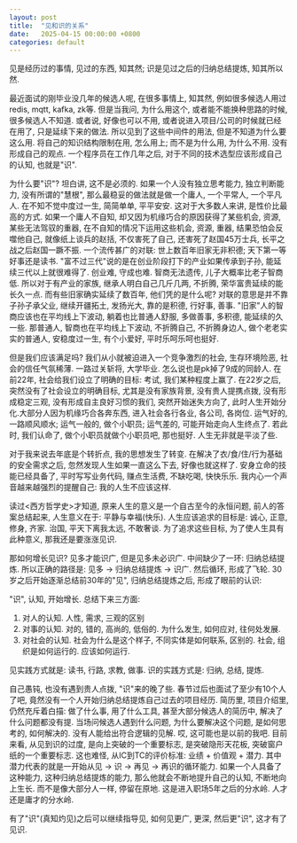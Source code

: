 ```yaml
---
layout: post
title:  "见和识的关系"
date:   2025-04-15 00:00:00 +0800
categories: default
---
```



见是经历过的事情, 见过的东西, 知其然;
识是见过之后的归纳总结提炼, 知其所以然.

最近面试的刚毕业没几年的候选人呢, 在很多事情上, 知其然, 例如很多候选人用过redis, mqtt, kafka, zk等. 但是当我问, 为什么用这个, 或者能不能换种思路的时候, 很多候选人不知道. 或者说, 好像也可以不用, 或者说进入项目/公司的时候就已经在用了, 只是延续下来的做法. 所以见到了这些中间件的用法, 但是不知道为什么要这么用. 将自己的知识结构限制在用, 怎么用上; 而不是为什么用, 为什么不用. 没有形成自己的观点. 一个程序员在工作几年之后, 对于不同的技术选型应该形成自己的认知, 也就是"识".

为什么要"识"?
坦白讲, 这不是必须的.
如果一个人没有独立思考能力, 独立判断能力, 没有所谓的"慧根", 那么最稳妥的做法就是做一个庸人, 一个平常人, 一个平凡人. 在不知不觉中度过一生, 简简单单, 平平安安. 这对于大多数人来讲, 是性价比最高的方式. 如果一个庸人不自知, 却又因为机缘巧合的原因获得了某些机会, 资源, 某些无法驾驭的重器, 在不自知的情况下运用这些机会, 资源, 重器, 结果恐怕会反噬他自己, 就像纸上谈兵的赵括, 不仅害死了自己, 还害死了赵国45万士兵, 长平之战之后赵国一蹶不振. 一个流传甚广的对联: 世上数百年旧家无非积德; 天下第一等好事还是读书. "富不过三代"说的是在创业阶段打下的产业如果传承到子孙, 能延续三代以上就很难得了. 创业难, 守成也难. 智商无法遗传, 儿子大概率比老子智商低. 所以对于有产业的家族, 继承人明白自己几斤几两, 不折腾, 荣华富贵延续的能长久一点. 而有些旧家确实延续了数百年, 他们凭的是什么呢? 对联的意思是并不靠子孙子承父业, 继续开疆拓土, 发扬光大, 靠的是积德, 行好事, 善事. "旧家"人的智商应该也在平均线上下波动, 躺着也比普通人舒服, 多做善事, 多积德, 能延续的久一些. 那普通人, 智商也在平均线上下波动, 不折腾自己, 不折腾身边人, 做个老老实实的普通人, 安稳度过一生, 有个小爱好, 平时乐呵乐呵也挺好.

但是我们应该满足吗? 我们从小就被迫进入一个竞争激烈的社会, 生存环境险恶, 社会的信任气氛稀薄. 一路过关斩将, 大学毕业. 怎么说也是pk掉了9成的同龄人. 在前22年, 社会给我们设立了明确的目标: 考试, 我们某种程度上赢了. 在22岁之后, 突然没有了社会设立的明确目标, 尤其是没有家族背景, 没有贵人提携点拨, 没有形成稳定三观, 没有形成自主良好习惯的我们, 突然开始迷失方向了, 此时人生开始分化.大部分人因为机缘巧合各奔东西, 进入社会各行各业, 各公司, 各岗位. 运气好的, 一路顺风顺水; 运气一般的, 做个小职员; 运气差的, 可能开始走向人生终点了. 若此时, 我们认命了, 做个小职员就做个小职员吧, 那也挺好. 人生无非就是平淡了些.

对于我来说去年底是个转折点, 我的思想发生了转变. 在解决了衣/食/住/行为基础的安全需求之后, 忽然发现人生如果一直这么下去, 好像也就这样了. 安身立命的技能已经具备了, 平时写写业务代码, 赚点生活费, 不缺吃喝, 快快乐乐. 我内心一个声音越来越强烈的提醒自己: 我的人生不应该这样.

读过<西方哲学史>才知道, 原来人生的意义是一个自古至今的永恒问题, 前人的答案总结起来, 人生意义在于: 平静与幸福(快乐).  人生应该追求的目标是: 诚心, 正意, 修身, 齐家. 治国, 平天下离我太远, 不敢奢谈. 为了追求这些目标, 为了使人生具有此种意义, 那我还是要涨涨见识.

那如何增长见识?
见多才能识广, 但是见多未必识广. 中间缺少了一环: 归纳总结提炼. 所以正确的路径是: 见多 -> 归纳总结提炼 -> 识广. 然后循环, 形成了飞轮. 30岁之后开始逐渐总结前30年的"见", 归纳总结提炼之后, 形成了眼前的认识:

"识", 认知, 开始增长. 总结下来三方面:
1. 对人的认知. 人性, 需求, 三观的区别
2. 对事的认知. 对的, 错的, 高尚的, 低俗的. 为什么发生, 如何应对, 往何处发展.
3. 对社会的认知. 社会为什么是这个样子, 不同实体是如何联系, 区别的. 社会, 组织是如何运行的. 应该如何运行.

见实践方式就是: 读书, 行路, 求教, 做事.  识的实践方式是: 归纳, 总结, 提炼.

自己愚钝, 也没有遇到贵人点拨, "识"来的晚了些. 春节过后也面试了至少有10个人了吧, 竟然没有一个人开始归纳总结提炼自己过去的项目经历. 简历里, 项目介绍里, 仍然充斥着白描: 做了什么事, 用了什么工具, 甚至大部分候选人的简历中, 解决了什么问题都没有提. 当场问候选人遇到什么问题, 为什么要解决这个问题, 是如何思考的, 如何解决的. 没有人能给出符合逻辑的见解. 哎, 这可能也是以前的我吧. 目前来看, 从见到识的过度, 是向上突破的一个重要标志, 是突破隐形天花板, 突破窗户纸的一个重要标志. 这也难怪, 从IC到TC的评价标准: 业绩 + 价值观 + 潜力. 其中潜力代表的就是一开始从见 -> 识 -> 再见 -> 再识的循环能力. 如果一个人具备了这种能力, 这种归纳总结提炼的能力, 那么他就会不断地提升自己的认知, 不断地向上生长. 而不是像大部分人一样, 停留在原地. 这是进入职场5年之后的分水岭. 人才还是庸才的分水岭.

有了"识"(真知灼见)之后可以继续指导见, 如何见更广, 更深, 然后更"识", 这才有了见识.

